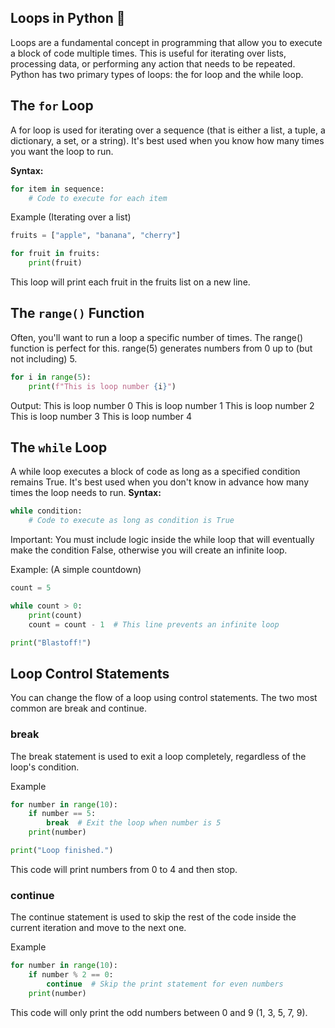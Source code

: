 ## Loops in Python 🔁
Loops are a fundamental concept in programming that allow you to execute a block of code multiple times. This is useful for iterating over lists, processing data, or performing any action that needs to be repeated. Python has two primary types of loops: the for loop and the while loop.

## The `for` Loop
A for loop is used for iterating over a sequence (that is either a list, a tuple, a dictionary, a set, or a string). It's best used when you know how many times you want the loop to run.

**Syntax:**
``` python
for item in sequence:
    # Code to execute for each item
 ```   
Example (Iterating over a list)

``` Python
fruits = ["apple", "banana", "cherry"]

for fruit in fruits:
    print(fruit)
```
This loop will print each fruit in the fruits list on a new line.

## The `range()` Function
Often, you'll want to run a loop a specific number of times. The range() function is perfect for this. range(5) generates numbers from 0 up to (but not including) 5.

``` Python
for i in range(5):
    print(f"This is loop number {i}")
```
Output: This is loop number 0
        This is loop number 1
        This is loop number 2
        This is loop number 3
        This is loop number 4

## The `while` Loop
A while loop executes a block of code as long as a specified condition remains True. It's best used when you don't know in advance how many times the loop needs to run.
**Syntax:**
```Python
while condition:
    # Code to execute as long as condition is True
```
Important: You must include logic inside the while loop that will eventually make the condition False, otherwise you will create an infinite loop.

Example: (A simple countdown)

``` Python
count = 5

while count > 0:
    print(count)
    count = count - 1  # This line prevents an infinite loop

print("Blastoff!")
```

## Loop Control Statements
You can change the flow of a loop using control statements. The two most common are break and continue.

### break
The break statement is used to exit a loop completely, regardless of the loop's condition.

Example
```Python
for number in range(10):
    if number == 5:
        break  # Exit the loop when number is 5
    print(number)

print("Loop finished.")
```
This code will print numbers from 0 to 4 and then stop.

### continue
The continue statement is used to skip the rest of the code inside the current iteration and move to the next one.

Example
```Python
for number in range(10):
    if number % 2 == 0:
        continue  # Skip the print statement for even numbers
    print(number)
```
This code will only print the odd numbers between 0 and 9 (1, 3, 5, 7, 9).
